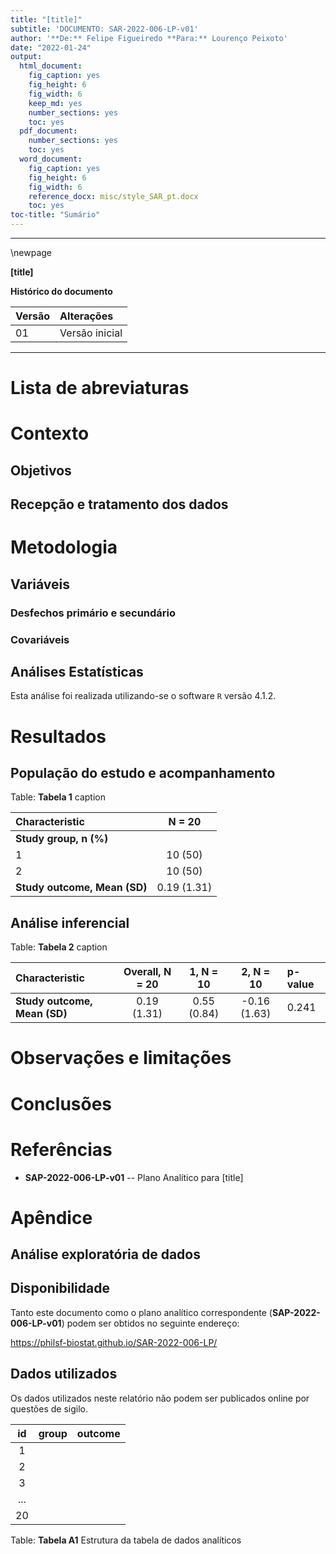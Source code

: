 ```yaml
---
title: "[title]"
subtitle: 'DOCUMENTO: SAR-2022-006-LP-v01'
author: '**De:** Felipe Figueiredo **Para:** Lourenço Peixoto'
date: "2022-01-24"
output:
  html_document:
    fig_caption: yes
    fig_height: 6
    fig_width: 6
    keep_md: yes
    number_sections: yes
    toc: yes
  pdf_document:
    number_sections: yes
    toc: yes
  word_document:
    fig_caption: yes
    fig_height: 6
    fig_width: 6
    reference_docx: misc/style_SAR_pt.docx
    toc: yes
toc-title: "Sumário"
---
```




---

\newpage

**[title]**

**Histórico do documento**


|Versão |Alterações     |
|:------|:--------------|
|01     |Versão inicial |

---

# Lista de abreviaturas

# Contexto

## Objetivos

## Recepção e tratamento dos dados

# Metodologia



## Variáveis

### Desfechos primário e secundário

### Covariáveis

## Análises Estatísticas

Esta análise foi realizada utilizando-se o software `R` versão 4.1.2.

# Resultados

## População do estudo e acompanhamento


Table: **Tabela 1** caption

|**Characteristic**           | **N = 20**  |
|:----------------------------|:-----------:|
|__Study group, n (%)__       |             |
|1                            |   10 (50)   |
|2                            |   10 (50)   |
|__Study outcome, Mean (SD)__ | 0.19 (1.31) |

## Análise inferencial


Table: **Tabela 2** caption

|**Characteristic**           | **Overall**, N = 20 | **1**, N = 10 | **2**, N = 10 |**p-value** |
|:----------------------------|:-------------------:|:-------------:|:-------------:|:-----------|
|__Study outcome, Mean (SD)__ |     0.19 (1.31)     |  0.55 (0.84)  | -0.16 (1.63)  |0.241       |

# Observações e limitações

# Conclusões

# Referências

- **SAP-2022-006-LP-v01** -- Plano Analítico para [title]
<!-- - Cohen, J. (1988). Statistical power analysis for the behavioral sciences (2nd Ed.). New York: Routledge. -->

# Apêndice

## Análise exploratória de dados



## Disponibilidade

Tanto este documento como o plano analítico correspondente (**SAP-2022-006-LP-v01**) podem ser obtidos no seguinte endereço:

<!-- Este documento pode ser obtido no seguinte endereço: -->

<https://philsf-biostat.github.io/SAR-2022-006-LP/>

<!-- O cliente solicitou que esta análise seja mantida confidencial. -->
<!-- Tanto este documento como o plano analítico correspondente (**SAP-2022-006-LP-v01**) portanto não foram publicados online e apenas o título e o ano da análise foram incluídas no portfólio do consultor. -->
<!-- O portfólio pode ser visto em: -->

<!-- <https://philsf-biostat.github.io/> -->

## Dados utilizados

Os dados utilizados neste relatório não podem ser publicados online por questões de sigilo.


| id  | group | outcome |
|:---:|:-----:|:-------:|
|  1  |       |         |
|  2  |       |         |
|  3  |       |         |
| ... |       |         |
| 20  |       |         |

Table: **Tabela A1** Estrutura da tabela de dados analíticos
